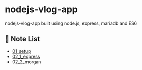 # nodejs-vlog-app
nodejs-vlog-app  built using node.js, express, mariadb and ES6

## 📝 Note List
- <a href="https://github.com/choihayeong/nodejs-vlog-app/blob/main/lecture/01_setup/README.md">01_setup</a> 
- <a href="https://github.com/choihayeong/nodejs-vlog-app/blob/main/lecture/02_express/README.md">02_1_express</a> 
- 02_2_morgan
